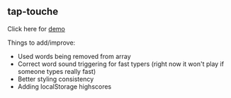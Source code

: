 ## tap-touche

Click here for [demo](https://mcguenette.github.io/tap-touche/)

Things to add/improve:

* Used words being removed from array
* Correct word sound triggering for fast typers (right now it won't play if someone types really fast)
* Better styling consistency
* Adding localStorage highscores
